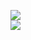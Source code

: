 [![](https://img.shields.io/badge/Made%20With-Github%20Spray-lightgrey.svg?style=for-the-badge&logo=github)](https://github.com/Annihil/github-spray#771)  
[![](https://i.imgur.com/2DrTn0Z.gif)](https://github.com/Annihil/github-spray)
